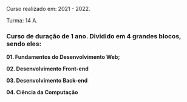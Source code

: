 Curso realizado em: 2021 - 2022.

Turma: 14 A.

### Curso de duração de 1 ano. Dividido em 4 grandes blocos, sendo eles:

**01. Fundamentos do Desenvolvimento Web;**

**02. Desenvolvimento Front-end**

**03. Desenvolvimento Back-end**

**04. Ciência da Computação**

